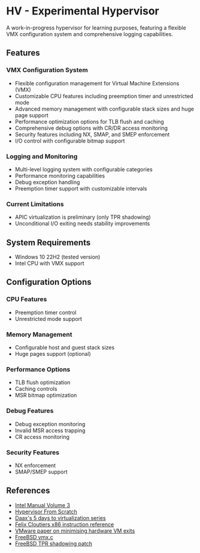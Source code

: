 # HV - Experimental Hypervisor

A work-in-progress hypervisor for learning purposes, featuring a flexible VMX configuration system and comprehensive logging capabilities.

## Features

### VMX Configuration System
- Flexible configuration management for Virtual Machine Extensions (VMX)
- Customizable CPU features including preemption timer and unrestricted mode
- Advanced memory management with configurable stack sizes and huge page support
- Performance optimization options for TLB flush and caching
- Comprehensive debug options with CR/DR access monitoring
- Security features including NX, SMAP, and SMEP enforcement
- I/O control with configurable bitmap support

### Logging and Monitoring
- Multi-level logging system with configurable categories
- Performance monitoring capabilities
- Debug exception handling
- Preemption timer support with customizable intervals

### Current Limitations
- APIC virtualization is preliminary (only TPR shadowing)
- Unconditional I/O exiting needs stability improvements

## System Requirements
- Windows 10 22H2 (tested version)
- Intel CPU with VMX support

## Configuration Options

### CPU Features
- Preemption timer control
- Unrestricted mode support

### Memory Management
- Configurable host and guest stack sizes
- Huge pages support (optional)

### Performance Options
- TLB flush optimization
- Caching controls
- MSR bitmap optimization

### Debug Features
- Debug exception monitoring
- Invalid MSR access trapping
- CR access monitoring

### Security Features
- NX enforcement
- SMAP/SMEP support

## References

- [Intel Manual Volume 3](https://www.intel.com/content/www/us/en/developer/articles/technical/intel-sdm.html)
- [Hypervisor From Scratch](https://rayanfam.com/topics/hypervisor-from-scratch-part-1/)
- [Daax's 5 days to virtualization series](https://revers.engineering/7-days-to-virtualization-a-series-on-hypervisor-development/)
- [Felix Cloutiers x86 instruction reference](https://www.felixcloutier.com/x86/)
- [VMware paper on minimising hardware VM exits](https://www.usenix.org/system/files/conference/atc12/atc12-final158.pdf)
- [FreeBSD vmx.c](https://github.com/freebsd/freebsd-src/blob/c7ffe32b1b7de9d72add1b44d5d3a3a14605a8f0/sys/amd64/vmm/intel/vmx.c)
- [FreeBSD TPR shadowing patch](https://reviews.freebsd.org/D22942)